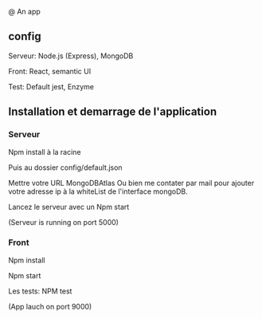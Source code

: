 @ An app 
## config

Serveur: Node.js (Express), MongoDB

Front: React, semantic UI

Test: Default jest, Enzyme

## Installation et demarrage de l'application

### Serveur

Npm install à la racine 

Puis au dossier config/default.json

Mettre votre  URL MongoDBAtlas 
Ou bien me contater par mail pour ajouter votre adresse ip à la whiteList  de  l'interface mongoDB.

Lancez  le serveur avec un Npm start

(Serveur is running on port 5000)



### Front

Npm install

Npm start

Les tests:  NPM test

(App lauch on port 9000)

